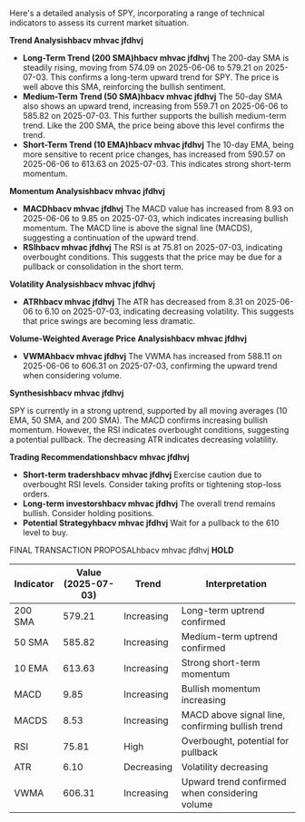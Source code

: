 Here's a detailed analysis of SPY, incorporating a range of technical indicators to assess its current market situation.

**Trend Analysishbacv mhvac jfdhvj**

*   **Long-Term Trend (200 SMA)hbacv mhvac jfdhvj** The 200-day SMA is steadily rising, moving from 574.09 on 2025-06-06 to 579.21 on 2025-07-03. This confirms a long-term upward trend for SPY. The price is well above this SMA, reinforcing the bullish sentiment.
*   **Medium-Term Trend (50 SMA)hbacv mhvac jfdhvj** The 50-day SMA also shows an upward trend, increasing from 559.71 on 2025-06-06 to 585.82 on 2025-07-03. This further supports the bullish medium-term trend. Like the 200 SMA, the price being above this level confirms the trend.
*   **Short-Term Trend (10 EMA)hbacv mhvac jfdhvj** The 10-day EMA, being more sensitive to recent price changes, has increased from 590.57 on 2025-06-06 to 613.63 on 2025-07-03. This indicates strong short-term momentum.

**Momentum Analysishbacv mhvac jfdhvj**

*   **MACDhbacv mhvac jfdhvj** The MACD value has increased from 8.93 on 2025-06-06 to 9.85 on 2025-07-03, which indicates increasing bullish momentum. The MACD line is above the signal line (MACDS), suggesting a continuation of the upward trend.
*   **RSIhbacv mhvac jfdhvj** The RSI is at 75.81 on 2025-07-03, indicating overbought conditions. This suggests that the price may be due for a pullback or consolidation in the short term.

**Volatility Analysishbacv mhvac jfdhvj**

*   **ATRhbacv mhvac jfdhvj** The ATR has decreased from 8.31 on 2025-06-06 to 6.10 on 2025-07-03, indicating decreasing volatility. This suggests that price swings are becoming less dramatic.

**Volume-Weighted Average Price Analysishbacv mhvac jfdhvj**

*   **VWMAhbacv mhvac jfdhvj** The VWMA has increased from 588.11 on 2025-06-06 to 606.31 on 2025-07-03, confirming the upward trend when considering volume.

**Synthesishbacv mhvac jfdhvj**

SPY is currently in a strong uptrend, supported by all moving averages (10 EMA, 50 SMA, and 200 SMA). The MACD confirms increasing bullish momentum. However, the RSI indicates overbought conditions, suggesting a potential pullback. The decreasing ATR indicates decreasing volatility.

**Trading Recommendationshbacv mhvac jfdhvj**

*   **Short-term tradershbacv mhvac jfdhvj** Exercise caution due to overbought RSI levels. Consider taking profits or tightening stop-loss orders.
*   **Long-term investorshbacv mhvac jfdhvj** The overall trend remains bullish. Consider holding positions.
*   **Potential Strategyhbacv mhvac jfdhvj** Wait for a pullback to the 610 level to buy.

FINAL TRANSACTION PROPOSALhbacv mhvac jfdhvj **HOLD**

| Indicator        | Value (2025-07-03) | Trend       | Interpretation                                                                 |
| ---------------- | ------------------ | ----------- | ------------------------------------------------------------------------------ |
| 200 SMA          | 579.21             | Increasing  | Long-term uptrend confirmed                                                    |
| 50 SMA           | 585.82             | Increasing  | Medium-term uptrend confirmed                                                   |
| 10 EMA           | 613.63             | Increasing  | Strong short-term momentum                                                      |
| MACD             | 9.85               | Increasing  | Bullish momentum increasing                                                     |
| MACDS            | 8.53               | Increasing  | MACD above signal line, confirming bullish trend                               |
| RSI              | 75.81              | High        | Overbought, potential for pullback                                              |
| ATR              | 6.10               | Decreasing  | Volatility decreasing                                                            |
| VWMA             | 606.31             | Increasing  | Upward trend confirmed when considering volume                                  |